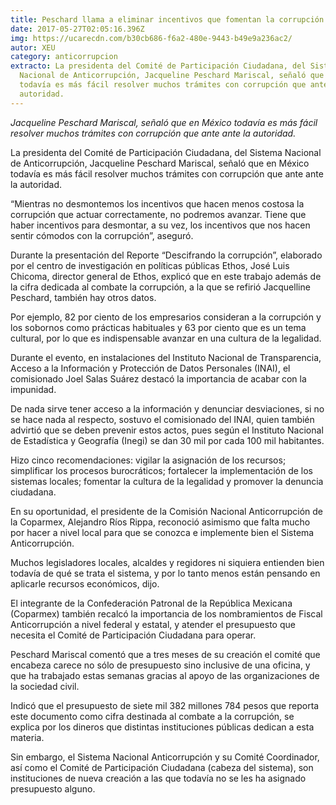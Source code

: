 ```yaml
---
title: Peschard llama a eliminar incentivos que fomentan la corrupción
date: 2017-05-27T02:05:16.396Z
img: https://ucarecdn.com/b30cb686-f6a2-480e-9443-b49e9a236ac2/
autor: XEU
category: anticorrupcion
extracto: La presidenta del Comité de Participación Ciudadana, del Sistema
  Nacional de Anticorrupción, Jacqueline Peschard Mariscal, señaló que en México
  todavía es más fácil resolver muchos trámites con corrupción que ante ante la
  autoridad.
---
```

*Jacqueline Peschard Mariscal, señaló que en México todavía es más fácil resolver muchos trámites con corrupción que ante ante la autoridad.*

La presidenta del Comité de Participación Ciudadana, del Sistema Nacional de Anticorrupción, Jacqueline Peschard Mariscal, señaló que en México todavía es más fácil resolver muchos trámites con corrupción que ante ante la autoridad.

“Mientras no desmontemos los incentivos que hacen menos costosa la corrupción que actuar correctamente, no podremos avanzar. Tiene que haber incentivos para desmontar, a su vez, los incentivos que nos hacen sentir cómodos con la corrupción”, aseguró.

Durante la presentación del Reporte “Descifrando la corrupción”, elaborado por el centro de investigación en políticas públicas Ethos, José Luis Chicoma, director general de Ethos, explicó que en este trabajo además de la cifra dedicada al combate la corrupción, a la que se refirió Jacquelline Peschard, también hay otros datos.

Por ejemplo, 82 por ciento de los empresarios consideran a la corrupción y los sobornos como prácticas habituales y 63 por ciento que es un tema cultural, por lo que es indispensable avanzar en una cultura de la legalidad.

Durante el evento, en instalaciones del Instituto Nacional de Transparencia, Acceso a la Información y Protección de Datos Personales (INAI), el comisionado Joel Salas Suárez destacó la importancia de acabar con la impunidad.

De nada sirve tener acceso a la información y denunciar desviaciones, si no se hace nada al respecto, sostuvo el comisionado del INAI, quien también advirtió que se deben prevenir estos actos, pues según el Instituto Nacional de Estadística y Geografía (Inegi) se dan 30 mil por cada 100 mil habitantes.

Hizo cinco recomendaciones: vigilar la asignación de los recursos; simplificar los procesos burocráticos; fortalecer la implementación de los sistemas locales; fomentar la cultura de la legalidad y promover la denuncia ciudadana.

En su oportunidad, el presidente de la Comisión Nacional Anticorrupción de la Coparmex, Alejandro Ríos Rippa, reconoció asimismo que falta mucho por hacer a nivel local para que se conozca e implemente bien el Sistema Anticorrupción.

Muchos legisladores locales, alcaldes y regidores ni siquiera entienden bien todavía de qué se trata el sistema, y por lo tanto menos están pensando en aplicarle recursos económicos, dijo.

El integrante de la Confederación Patronal de la República Mexicana (Coparmex) también recalcó la importancia de los nombramientos de Fiscal Anticorrupción a nivel federal y estatal, y atender el presupuesto que necesita el Comité de Participación Ciudadana para operar.

Peschard Mariscal comentó que a tres meses de su creación el comité que encabeza carece no sólo de presupuesto sino inclusive de una oficina, y que ha trabajado estas semanas gracias al apoyo de las organizaciones de la sociedad civil.

Indicó que el presupuesto de siete mil 382 millones 784 pesos que reporta este documento como cifra destinada al combate a la corrupción, se explica por los dineros que distintas instituciones públicas dedican a esta materia.

Sin embargo, el Sistema Nacional Anticorrupción y su Comité Coordinador, así como el Comité de Participación Ciudadana (cabeza del sistema), son instituciones de nueva creación a las que todavía no se les ha asignado presupuesto alguno.